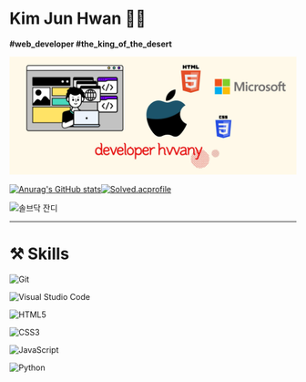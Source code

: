 # Kim Jun Hwan 🧑‍💻

**#web_developer #the_king_of_the_desert** 

![github_profile](README.assets/github_profile.jpg)



[![Anurag's GitHub stats](https://github-readme-stats.vercel.app/api?username=hvvany)](https://github.com/anuraghazra/github-readme-stats)[![Solved.acprofile](http://mazassumnida.wtf/api/v2/generate_badge?boj=kjunhwan98)](https://solved.ac/kjunhwan98)

![솔브닥 잔디](https://mazandi.herokuapp.com/api?handle=kjunhwan98&theme=warm)



---

# ⚒️ Skills

![Git](https://img.shields.io/badge/Git-F05032.svg?&style=for-the-badge&logo=Git&logoColor=white)

![Visual Studio Code](https://img.shields.io/badge/Visual%20Studio%20Code-007ACC.svg?&style=for-the-badge&logo=Visual%20Studio%20Code&logoColor=white)

![HTML5](https://img.shields.io/badge/HTML5-E34F26.svg?&style=for-the-badge&logo=HTML5&logoColor=white)

![CSS3](https://img.shields.io/badge/CSS3-1572B6.svg?&style=for-the-badge&logo=CSS3&logoColor=white)

![JavaScript](https://img.shields.io/badge/JavaScript-F7DF1E.svg?&style=for-the-badge&logo=JavaScript&logoColor=white)

![Python](https://img.shields.io/badge/Python-3776AB.svg?&style=for-the-badge&logo=Python&logoColor=white)









